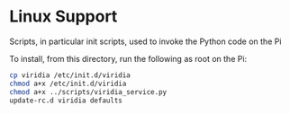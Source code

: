 # Linux Support

Scripts, in particular init scripts, used to invoke the Python code on the Pi

To install, from this directory, run the following as root on the Pi:

```bash
cp viridia /etc/init.d/viridia
chmod a+x /etc/init.d/viridia
chmod a+x ../scripts/viridia_service.py
update-rc.d viridia defaults 
```
